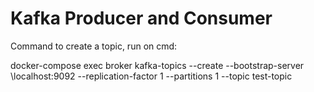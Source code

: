 # Kafka Producer and Consumer #

Command to create a topic, run on cmd:

docker-compose exec broker kafka-topics --create --bootstrap-server \localhost:9092 --replication-factor 1 --partitions 1 --topic test-topic

